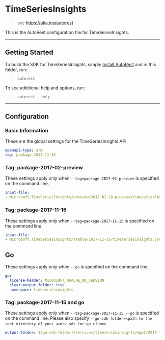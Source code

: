 # TimeSeriesInsights
    
> see https://aka.ms/autorest

This is the AutoRest configuration file for TimeSeriesInsights.



---
## Getting Started 
To build the SDK for TimeSeriesInsights, simply [Install AutoRest](https://aka.ms/autorest/install) and in this folder, run:

> `autorest`

To see additional help and options, run:

> `autorest --help`
---

## Configuration



### Basic Information 
These are the global settings for the TimeSeriesInsights API.

``` yaml
openapi-type: arm
tag: package-2017-11-15
```


### Tag: package-2017-02-preview

These settings apply only when `--tag=package-2017-02-preview` is specified on the command line.

``` yaml $(tag) == 'package-2017-02-preview'
input-file:
- Microsoft.TimeSeriesInsights/preview/2017-02-28-preview/timeseriesinsights.json
```

### Tag: package-2017-11-15

These settings apply only when `--tag=package-2017-11-15` is specified on the command line.

``` yaml $(tag) == 'package-2017-11-15'
input-file:
- Microsoft.TimeSeriesInsights/stable/2017-11-15/timeseriesinsights.json
```

## Go

These settings apply only when `--go` is specified on the command line.

``` yaml $(go)
go:
  license-header: MICROSOFT_APACHE_NO_VERSION
  clear-output-folder: true
  namespace: timeseriesinsights
```

### Tag: package-2017-11-15 and go

These settings apply only when `--tag=package-2017-11-15 --go` is specified on the command line.
Please also specify `--go-sdk-folder=<path to the root directory of your azure-sdk-for-go clone>`.

``` yaml $(tag)=='package-2017-11-15' && $(go)
output-folder: $(go-sdk-folder)/services/timeseriesinsights/mgmt/2017-11-15/timeseriesinsights
```
